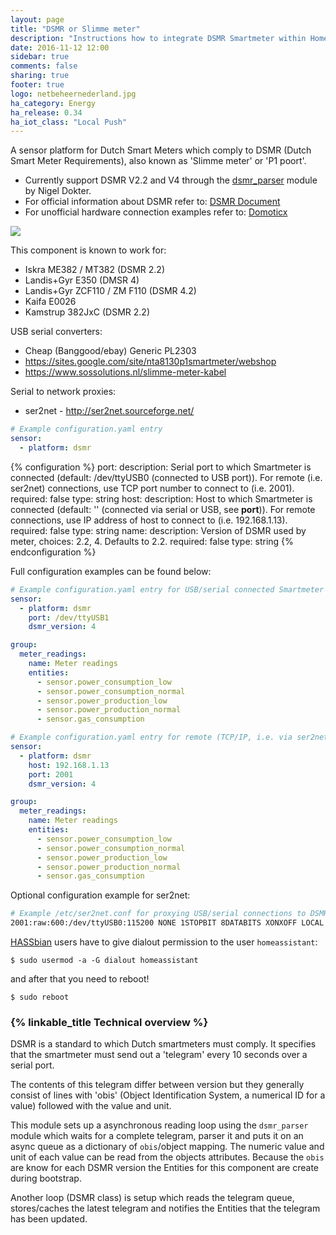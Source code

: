 ```yaml
---
layout: page
title: "DSMR or Slimme meter"
description: "Instructions how to integrate DSMR Smartmeter within Home Assistant."
date: 2016-11-12 12:00
sidebar: true
comments: false
sharing: true
footer: true
logo: netbeheernederland.jpg
ha_category: Energy
ha_release: 0.34
ha_iot_class: "Local Push"
---
```


A sensor platform for Dutch Smart Meters which comply to DSMR (Dutch Smart Meter Requirements), also known as 'Slimme meter' or 'P1 poort'.

- Currently support DSMR V2.2 and V4 through the [dsmr_parser](https://github.com/ndokter/dsmr_parser) module by Nigel Dokter.
- For official information about DSMR refer to: [DSMR Document](http://www.netbeheernederland.nl/themas/hotspot/hotspot-documenten/?dossierid=11010056&title=Slimme%20meter&onderdeel=Documenten)
- For unofficial hardware connection examples refer to: [Domoticx](http://domoticx.com/p1-poort-slimme-meter-hardware/)

<p class='img'>
<img src='/images/screenshots/dsmr.png' />
</p>

This component is known to work for:

- Iskra ME382 / MT382 (DSMR 2.2)
- Landis+Gyr E350 (DMSR 4)
- Landis+Gyr ZCF110 / ZM F110 (DSMR 4.2)
- Kaifa E0026
- Kamstrup 382JxC (DSMR 2.2)

USB serial converters:

- Cheap (Banggood/ebay) Generic PL2303
- https://sites.google.com/site/nta8130p1smartmeter/webshop
- https://www.sossolutions.nl/slimme-meter-kabel

Serial to network proxies:

- ser2net - http://ser2net.sourceforge.net/

```yaml
# Example configuration.yaml entry
sensor:
  - platform: dsmr
```

{% configuration %}
  port:
    description: Serial port to which Smartmeter is connected (default: /dev/ttyUSB0 (connected to USB port)). For remote (i.e. ser2net) connections, use TCP port number to connect to (i.e. 2001).
    required: false
    type: string
  host:
    description: Host to which Smartmeter is connected (default: '' (connected via serial or USB, see **port**)). For remote connections, use IP address of host to connect to (i.e. 192.168.1.13).
    required: false
    type: string
  name:
    description: Version of DSMR used by meter, choices: 2.2, 4. Defaults to 2.2.
    required: false
    type: string
{% endconfiguration %}

Full configuration examples can be found below:

```yaml
# Example configuration.yaml entry for USB/serial connected Smartmeter
sensor:
  - platform: dsmr
    port: /dev/ttyUSB1
    dsmr_version: 4

group:
  meter_readings:
    name: Meter readings
    entities:
      - sensor.power_consumption_low
      - sensor.power_consumption_normal
      - sensor.power_production_low
      - sensor.power_production_normal
      - sensor.gas_consumption
```

```yaml
# Example configuration.yaml entry for remote (TCP/IP, i.e. via ser2net) connection to host which is connected to Smartmeter
sensor:
  - platform: dsmr
    host: 192.168.1.13
    port: 2001
    dsmr_version: 4

group:
  meter_readings:
    name: Meter readings
    entities:
      - sensor.power_consumption_low
      - sensor.power_consumption_normal
      - sensor.power_production_low
      - sensor.power_production_normal
      - sensor.gas_consumption
```

Optional configuration example for ser2net:

```sh
# Example /etc/ser2net.conf for proxying USB/serial connections to DSMRv4 smart meters
2001:raw:600:/dev/ttyUSB0:115200 NONE 1STOPBIT 8DATABITS XONXOFF LOCAL -RTSCTS
```

[HASSbian](/getting-started/installation-raspberry-pi-image/) users have to give dialout permission to the user `homeassistant`:

```
$ sudo usermod -a -G dialout homeassistant
```

and after that you need to reboot!

```
$ sudo reboot
```

### {% linkable_title Technical overview %}

DSMR is a standard to which Dutch smartmeters must comply. It specifies that the smartmeter must send out a 'telegram' every 10 seconds over a serial port.

The contents of this telegram differ between version but they generally consist of lines with 'obis' (Object Identification System, a numerical ID for a value) followed with the value and unit.

This module sets up a asynchronous reading loop using the `dsmr_parser` module which waits for a complete telegram, parser it and puts it on an async queue as a dictionary of `obis`/object mapping. The numeric value and unit of each value can be read from the objects attributes. Because the `obis` are know for each DSMR version the Entities for this component are create during bootstrap.

Another loop (DSMR class) is setup which reads the telegram queue, stores/caches the latest telegram and notifies the Entities that the telegram has been updated.

